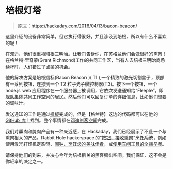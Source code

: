 # 培根灯塔

> 原文：<https://hackaday.com/2016/04/13/bacon-beacon/>

这里介绍的设备非常简单，但它执行得很好，并且涉及到培根，所以有什么不喜欢的呢！

在邓迪，他们很重视培根三明治。让我们告诉你，在苏格兰他们会做很好的熏肉！在格兰特·里奇蒙(Grant Richmond)工作的共同工作区，当有人去培根三明治商场续杯时，人们错过了点菜的机会。

他的解决方案是培根信标(Bacon Beacon )( T1 ),一个精致的激光切割盒子，顶部有一系列按钮，连接到一个 T2 粒子光子微控制器(T3)。按下一个按钮，一个 node.js web 应用程序在一个服务器上被调用，它依次发送通知给“Fleeple”，即[舰队集体](http://www.fleetcollective.com/)共同工作空间的居民。然后他们可以回复订单的详细信息，比如他们想要的调味汁。

发送通知的工作是通过[推板](https://www.pushbullet.com/)完成的，但是【格兰特】这边的代码都可以在他的 [GitHub 库](https://github.com/terminalpixel/notifications-for-the-fleeple)上找到。整个事情都在[邓迪创客空间](https://dundeemakerspace.co.uk/)完成。

我们对熏肉和腌肉产品有一种亲近感，在 Hackaday，我们已经展示了不止一个与熏肉相关的产品。Rabbit Hole hackerspace 的“[按钮，接收熏肉](http://hackaday.com/2014/11/19/push-button-receive-bacon/)”烹饪系统，例如使用激光打印机定影辊、[闹钟，烹饪您的美味佳肴](http://hackaday.com/2014/05/05/bacon-alarm-clock-wont-burn-your-house-down/)，或[使用车间工具的全熟早餐](http://hackaday.com/2015/08/04/cooking-with-shop-tools-the-most-dangerous-breakfast/)。

请保持他们的到来，并决心今年为培根相关的黑客腾出空间。我们保证，这不会是你轻率的决定之一。